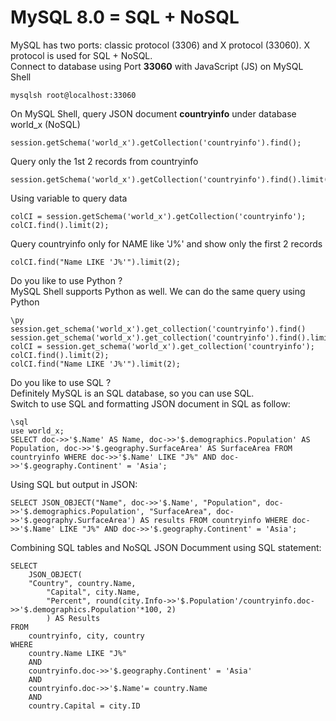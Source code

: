 # MySQL 8.0 = SQL + NoSQL
MySQL has two ports: classic protocol (3306) and X protocol (33060). X protocol is used for SQL + NoSQL. </br>
Connect to database using Port **33060** with JavaScript (JS) on MySQL Shell
```
mysqlsh root@localhost:33060
```
On MySQL Shell, query JSON document **countryinfo** under database world_x (NoSQL)
```
session.getSchema('world_x').getCollection('countryinfo').find();
```
Query only the 1st 2 records from countryinfo
```
session.getSchema('world_x').getCollection('countryinfo').find().limit(2);
```
Using variable to query data
```
colCI = session.getSchema('world_x').getCollection('countryinfo');
colCI.find().limit(2);
```
Query countryinfo only for NAME like 'J%' and show only the first 2 records
```
colCI.find("Name LIKE 'J%'").limit(2);
```
Do you like to use Python ? </br>
MySQL Shell supports Python as well. We can do the same query using Python
```
\py
session.get_schema('world_x').get_collection('countryinfo').find()
session.get_schema('world_x').get_collection('countryinfo').find().limit(2)
colCI = session.get_schema('world_x').get_collection('countryinfo');
colCI.find().limit(2);
colCI.find("Name LIKE 'J%'").limit(2);
```
Do you like to use SQL ? </br>
Definitely MySQL is an SQL database, so you can use SQL. </br>
Switch to use SQL and formatting JSON document in SQL as follow:
```
\sql
use world_x;
SELECT doc->>'$.Name' AS Name, doc->>'$.demographics.Population' AS Population, doc->>'$.geography.SurfaceArea' AS SurfaceArea FROM countryinfo WHERE doc->>'$.Name' LIKE "J%" AND doc->>'$.geography.Continent' = 'Asia';
```
Using SQL but output in JSON:
```
SELECT JSON_OBJECT("Name", doc->>'$.Name', "Population", doc->>'$.demographics.Population', "SurfaceArea", doc->>'$.geography.SurfaceArea') AS results FROM countryinfo WHERE doc->>'$.Name' LIKE "J%" AND doc->>'$.geography.Continent' = 'Asia';
```
Combining SQL tables and NoSQL JSON Documment using SQL statement:
```
SELECT
	JSON_OBJECT(
	"Country", country.Name,
        "Capital", city.Name,
        "Percent", round(city.Info->>'$.Population'/countryinfo.doc->>'$.demographics.Population'*100, 2)
        ) AS Results
FROM
	countryinfo, city, country
WHERE
	country.Name LIKE "J%"
	AND
	countryinfo.doc->>'$.geography.Continent' = 'Asia'
    AND
	countryinfo.doc->>'$.Name'= country.Name
	AND
	country.Capital = city.ID
  ```
